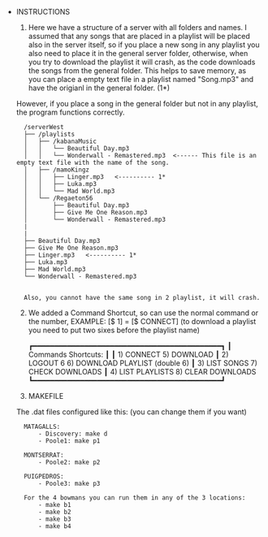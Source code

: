 - INSTRUCTIONS

    1) Here we have a structure of a server with all folders and names. 
    I assumed that any songs that are placed in a playlist will be placed also in the server itself,
    so if you place a new song in any playlist you also need to place it in the general server folder,
    otherwise, when you try to download the playlist it will crash, as the code downloads the songs from the 
    general folder. This helps to save memory, as you can place a empty text file in a playlist named "Song.mp3" 
    and have the origianl in the general folder. (1*)

    However, if you place a song in the general folder but not in any playlist, the program functions correctly.

        /serverWest
        ├── /playlists
        │   ├── /kabanaMusic
        │   │   └── Beautiful Day.mp3 
        │   │   └── Wonderwall - Remastered.mp3  <------ This file is an empty text file with the name of the song.  
        │   ├── /mamoKingz
        │   │   ├── Linger.mp3   <---------- 1*
        │   │   ├── Luka.mp3
        │   │   └── Mad World.mp3
        │   └── /Regaeton56
        │       ├── Beautiful Day.mp3
        │       ├── Give Me One Reason.mp3
        │       └── Wonderwall - Remastered.mp3
        |
        |
        ├── Beautiful Day.mp3
        ├── Give Me One Reason.mp3
        ├── Linger.mp3   <---------- 1*
        ├── Luka.mp3
        ├── Mad World.mp3
        └── Wonderwall - Remastered.mp3


        Also, you cannot have the same song in 2 playlist, it will crash.

    2) We added a Command Shortcut, so can use the normal command or the number, EXAMPLE: [$ 1] = [$ CONNECT]
        (to download a playlist you need to put two sixes before the playlist name)

        ┏━━━━━━━━━━━━━━━━━━━━━━━━━━━━━━━━━━━━━━━━━━━━┓
        ┃ Commands Shortcuts:
        ┃
        ┃  1) CONNECT            5) DOWNLOAD
        ┃  2) LOGOUT             6 6) DOWNLOAD PLAYLIST (double 6)
        ┃  3) LIST SONGS         7) CHECK DOWNLOADS
        ┃  4) LIST PLAYLISTS     8) CLEAR DOWNLOADS
        ┗━━━━━━━━━━━━━━━━━━━━━━━━━━━━━━━━━━━━━━━━━━━━┛


   3) MAKEFILE

    The .dat files configured like this: (you can change them if you want)
    
        MATAGALLS:
            - Discovery: make d
            - Poole1: make p1

        MONTSERRAT:
            - Poole2: make p2

        PUIGPEDROS:
            - Poole3: make p3

        For the 4 bowmans you can run them in any of the 3 locations:
            - make b1
            - make b2
            - make b3
            - make b4




   

       

           

   




